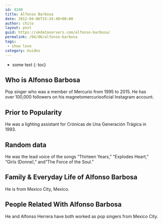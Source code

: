 ```yaml
---
id: 4240
title: Alfonso Barbosa
date: 2012-04-06T15:24:40+00:00
author: chito
layout: post
guid: https://ukdataservers.com/alfonso-barbosa/
permalink: /04/06/alfonso-barbosa
tags:
 - show love
category: Guides
---
```


* some text
{: toc}
          
          
## Who is  Alfonso Barbosa
                  
                  
                  
Pop singer who was a member of Mercurio from 1995 to 2015. He has over 100,000 followers on his magnetomercuriooficial Instagram account.
                  
                
                
                
## Prior to Popularity 
                  
                  
                  
He was a lighting assistant for Crónicas de Una Generación Trágica in 1993. 
                  
                
                
                
## Random data 
                  
                  
                  
He was the lead voice of the songs &#8220;Thirteen Years,&#8221; &#8220;Explodes Heart,&#8221; &#8220;Girls (Donne),&#8221; and&#8221;The Force of the Soul.&#8221;
                  
                
                
                
## Family & Everyday Life of Alfonso Barbosa
                  
                  
                  
He is from Mexico City, Mexico. 
                  
                
                
                
## People Related With  Alfonso Barbosa
                  
                  
                  
He and Alfonso Herrera have both worked as pop singers from Mexico City. 
                  
                
              
            
          
          
          
    
    
  
